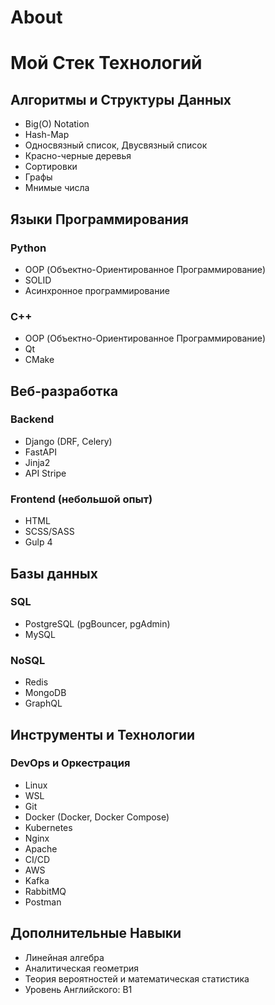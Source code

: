 # About
# Мой Стек Технологий

## Алгоритмы и Структуры Данных
- Big(O) Notation
- Hash-Map
- Односвязный список, Двусвязный список
- Красно-черные деревья
- Сортировки
- Графы
- Мнимые числа

## Языки Программирования

### Python
- OOP (Объектно-Ориентированное Программирование)
- SOLID
- Асинхронное программирование

### C++
- OOP (Объектно-Ориентированное Программирование)
- Qt
- CMake

## Веб-разработка

### Backend
- Django (DRF, Celery)
- FastAPI
- Jinja2
- API Stripe

### Frontend (небольшой опыт)
- HTML
- SCSS/SASS
- Gulp 4

## Базы данных

### SQL
- PostgreSQL (pgBouncer, pgAdmin)
- MySQL

### NoSQL
- Redis
- MongoDB
- GraphQL

## Инструменты и Технологии

### DevOps и Оркестрация
- Linux
- WSL
- Git
- Docker (Docker, Docker Compose)
- Kubernetes
- Nginx
- Apache
- CI/CD
- AWS
- Kafka
- RabbitMQ
- Postman

## Дополнительные Навыки
- Линейная алгебра
- Аналитическая геометрия
- Теория вероятностей и математическая статистика
- Уровень Английского: B1
